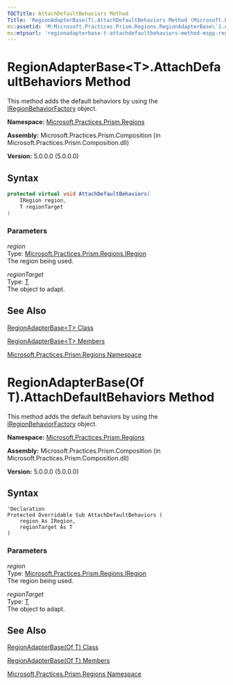 ```yaml
---
TOCTitle: AttachDefaultBehaviors Method
Title: 'RegionAdapterBase(T).AttachDefaultBehaviors Method (Microsoft.Practices.Prism.Regions)'
ms:assetid: 'M:Microsoft.Practices.Prism.Regions.RegionAdapterBase\`1.AttachDefaultBehaviors(Microsoft.Practices.Prism.Regions.IRegion,\`0)'
ms:mtpsurl: 'regionadapterbase-t-attachdefaultbehaviors-method-mspp-regions.md'
---
```



# RegionAdapterBase&lt;T&gt;.AttachDefaultBehaviors Method 

This method adds the default behaviors by using the [IRegionBehaviorFactory](/patterns-practices/reference/iregionbehaviorfactory-interface-mspp-regions) object.

**Namespace:** [Microsoft.Practices.Prism.Regions](/patterns-practices/reference/mspp-regions-namespace)

**Assembly:** Microsoft.Practices.Prism.Composition (in Microsoft.Practices.Prism.Composition.dll)

**Version:** 5.0.0.0 (5.0.0.0)

## Syntax

```C#
protected virtual void AttachDefaultBehaviors(
	IRegion region,
	T regionTarget
)
```

### Parameters

_region_  
Type: [Microsoft.Practices.Prism.Regions.IRegion](/patterns-practices/reference/iregion-interface-mspp-regions)  
The region being used.

_regionTarget_  
Type: [T](/patterns-practices/reference/iregion-interface-mspp-regions)  
The object to adapt.

## See Also

[RegionAdapterBase&lt;T&gt; Class](/patterns-practices/reference/regionadapterbase-t-class-mspp-regions)

[RegionAdapterBase&lt;T&gt; Members](/patterns-practices/reference/regionadapterbase-t-members-mspp-regions)

[Microsoft.Practices.Prism.Regions Namespace](/patterns-practices/reference/mspp-regions-namespace)



# RegionAdapterBase(Of T).AttachDefaultBehaviors Method 

This method adds the default behaviors by using the [IRegionBehaviorFactory](/patterns-practices/reference/iregionbehaviorfactory-interface-mspp-regions) object.

**Namespace:** [Microsoft.Practices.Prism.Regions](/patterns-practices/reference/mspp-regions-namespace)

**Assembly:** Microsoft.Practices.Prism.Composition (in Microsoft.Practices.Prism.Composition.dll)

**Version:** 5.0.0.0 (5.0.0.0)

## Syntax

```VB
'Declaration
Protected Overridable Sub AttachDefaultBehaviors ( 
	region As IRegion,
	regionTarget As T
)
```

### Parameters

_region_  
Type: [Microsoft.Practices.Prism.Regions.IRegion](/patterns-practices/reference/iregion-interface-mspp-regions)  
The region being used.

_regionTarget_  
Type: [T](/patterns-practices/reference/iregion-interface-mspp-regions)  
The object to adapt.

## See Also

[RegionAdapterBase(Of T) Class](/patterns-practices/reference/regionadapterbase-t-class-mspp-regions)

[RegionAdapterBase(Of T) Members](/patterns-practices/reference/regionadapterbase-t-members-mspp-regions)

[Microsoft.Practices.Prism.Regions Namespace](/patterns-practices/reference/mspp-regions-namespace)
